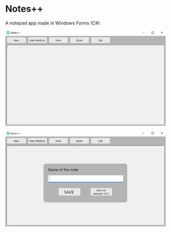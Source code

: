 # Notes++

A notepad app made in Windows Forms (C#)

![img1](/Images/img1.png "Screenshot 1")

![img1](/Images/img2.png "Screenshot 2")
